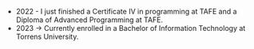 
- 2022 - I just finished a Certificate IV in programming at TAFE and a Diploma of Advanced Programming at TAFE.
- 2023 -> Currently enrolled in a Bachelor of Information Technology at Torrens University.

<!---
MatthewRohrich/MatthewRohrich is a ✨ special ✨ repository because its `README.md` (this file) appears on your GitHub profile.
You can click the Preview link to take a look at your changes.
--->
